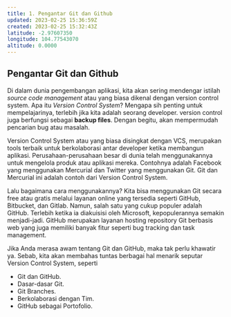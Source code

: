 ```yaml
---
title: 1. Pengantar Git dan Github
updated: 2023-02-25 15:36:59Z
created: 2023-02-25 15:32:43Z
latitude: -2.97607350
longitude: 104.77543070
altitude: 0.0000
---
```


## Pengantar Git dan Github

Di dalam dunia pengembangan aplikasi, kita akan sering mendengar istilah *source code management* atau yang biasa dikenal dengan version control system. Apa itu *Version Control System*? Mengapa sih penting untuk mempelajarinya, terlebih jika kita adalah seorang developer. version control juga berfungsi sebagai **backup files**. Dengan begitu, akan mempermudah pencarian bug atau masalah.

Version Control System atau yang biasa disingkat dengan VCS, merupakan tools terbaik untuk berkolaborasi antar developer ketika membangun aplikasi. Perusahaan-perusahaan besar di dunia telah menggunakannya untuk mengelola produk atau aplikasi mereka. Contohnya adalah Facebook yang menggunakan Mercurial dan Twitter yang menggunakan Git. Git dan Mercurial ini adalah contoh dari Version Control System.

Lalu bagaimana cara menggunakannya? Kita bisa menggunakan Git secara free atau gratis melalui layanan online yang tersedia seperti GitHub, Bitbucket, dan Gitlab. Namun, salah satu yang cukup populer adalah GitHub. Terlebih ketika ia diakuisisi oleh Microsoft, kepopulerannya semakin menjadi-jadi. GitHub merupakan layanan hosting repository Git berbasis web yang juga memiliki banyak fitur seperti bug tracking dan task management.

Jika Anda merasa awam tentang Git dan GitHub, maka tak perlu khawatir ya. Sebab, kita akan membahas tuntas berbagai hal menarik seputar Version Control System, seperti

   * Git dan GitHub.
   * Dasar-dasar Git.
   * Git Branches.
   * Berkolaborasi dengan Tim.
   * GitHub sebagai Portofolio.